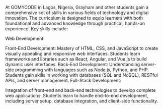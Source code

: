At GOMYCODE in Lagos, Nigeria, Grayham and other students gain a comprehensive set of skills in various fields of technology and digital innovation. The curriculum is designed to equip learners with both foundational and advanced knowledge through practical, hands-on experience. Key skills include:

Web Development:

Front-End Development: Mastery of HTML, CSS, and JavaScript to create visually appealing and responsive web interfaces. Students learn frameworks and libraries such as React, Angular, and Vue.js to build dynamic user interfaces.
Back-End Development: Understanding server-side programming with languages such as Node.js, Python, and PHP. Students gain skills in working with databases (SQL and NoSQL), RESTful APIs, and server management.
Full-Stack Development:

Integration of front-end and back-end technologies to develop complete web applications. Students learn to handle end-to-end development, including server setup, database integration, and client-side functionality.

